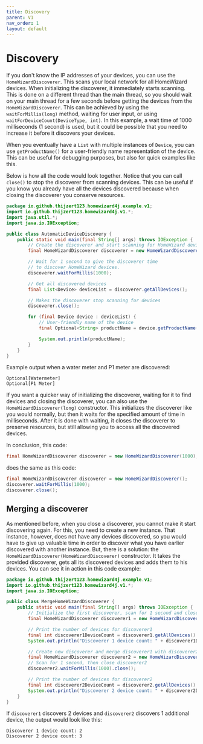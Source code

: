 ```yaml
---
title: Discovery
parent: V1
nav_order: 1
layout: default
---
```


# Discovery
If you don't know the IP addresses of your devices, you can use the `HomeWizardDiscoverer`.
This scans your local network for all HomeWizard devices. When initializing the discoverer,
it immediately starts scanning. This is done on a different thread than the main thread,
so you should wait on your main thread for a few seconds before getting the devices from the `HomeWizardDiscoverer`.
This can be achieved by using the `waitForMillis(long)` method,
waiting for user input, or using `waitForDeviceCount(DeviceType, int)`.
In this example, a wait time of 1000 milliseconds (1 second) is used, but it could be possible that you need
to increase it before it discovers your devices.

When you eventually have a `List` with multiple instances of `Device`,
you can use `getProductName()` for a user-friendly name representation of the device.
This can be useful for debugging purposes, but also for quick examples like this.

Below is how all the code would look together.
Notice that you can call `close()` to stop the discoverer from scanning devices.
This can be useful if you know you already have all the devices discovered because when closing the discoverer you conserve resources.
```java
package io.github.thijzert123.homewizard4j.example.v1;
import io.github.thijzert123.homewizard4j.v1.*;
import java.util.*;
import java.io.IOException;

public class AutomaticDeviceDiscovery {
    public static void main(final String[] args) throws IOException {
        // Create the discoverer and start scanning for HomeWizard devices.
        final HomeWizardDiscoverer discoverer = new HomeWizardDiscoverer();

        // Wait for 1 second to give the discoverer time
        // to discover HomeWizard devices.
        discoverer.waitForMillis(1000);

        // Get all discovered devices
        final List<Device> deviceList = discoverer.getAllDevices();

        // Makes the discoverer stop scanning for devices
        discoverer.close();

        for (final Device device : deviceList) {
            // User-friendly name of the device
            final Optional<String> productName = device.getProductName();

            System.out.println(productName);
        }
    }
}
```
Example output when a water meter and P1 meter are discovered:
```
Optional[Watermeter]
Optional[P1 Meter]
```

If you want a quicker way of initializing the discoverer, waiting for it to find devices and closing the discoverer,
you can also use the `HomeWizardDiscoverer(long)` constructor. This initializes the discoverer like you would
normally, but then it waits for the specified amount of time in milliseconds. After it is done with waiting,
it closes the discoverer to preserve resources, but still allowing you to access all the discovered devices.

In conclusion, this code:
```java
final HomeWizardDiscoverer discoverer = new HomeWizardDiscoverer(1000);
```
does the same as this code:
```java
final HomeWizardDiscoverer discoverer = new HomeWizardDiscoverer();
discoverer.waitForMillis(1000);
discoverer.close();
```

## Merging a discoverer
As mentioned before, when you close a discoverer, you cannot make it start discovering again. For this, you need to
create a new instance. That instance, however, does not have any devices discovered, so you would have to give up
valuable time in order to discover what you have earlier discovered with another instance. But, there is a solution:
the `HomeWizardDiscoverer(HomeWizardDiscoverer)` constructor. It takes the provided discoverer, gets all its
discovered devices and adds them to his devices. You can see it in action in this code example:
```java
package io.github.thijzert123.homewizard4j.example.v1;
import io.github.thijzert123.homewizard4j.v1.*;
import java.io.IOException;

public class MergeHomeWizardDiscoverer {
    public static void main(final String[] args) throws IOException {
        // Initialize the first discoverer, scan for 1 second and close it
        final HomeWizardDiscoverer discoverer1 = new HomeWizardDiscoverer(1000);

        // Print the number of devices for discoverer1
        final int discoverer1DeviceCount = discoverer1.getAllDevices().size();
        System.out.println("Discoverer 1 device count: " + discoverer1DeviceCount);

        // Create new discoverer and merge discoverer1 with discoverer2
        final HomeWizardDiscoverer discoverer2 = new HomeWizardDiscoverer(discoverer1);
        // Scan for 1 second, then close discoverer2
        discoverer2.waitForMillis(1000).close();

        // Print the number of devices for discoverer2
        final int discoverer2DeviceCount = discoverer2.getAllDevices().size();
        System.out.println("Discoverer 2 device count: " + discoverer2DeviceCount);
    }
}
```
If `discoverer1` discovers 2 devices and `discoverer2` discovers 1 additional device, the output would look like this:
```
Discoverer 1 device count: 2
Discoverer 2 device count: 3
```